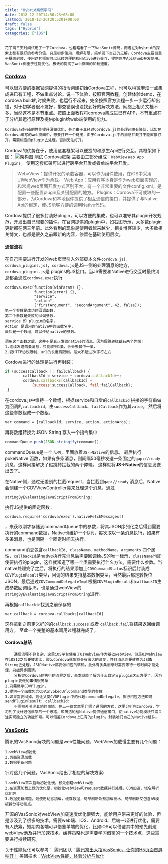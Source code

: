 ```yaml
---
title: "Hybrid案例学习"
date: 2018-12-20T14:50:23+08:00
lastmod: 2018-12-26T20:5201+08:00
draft: false
tags: ["Hybrid"]
categories: ["iOS"]
---
```


	花了两三天时间试用了一下Cordova，也粗略看了一下VasSonic源码，两者在对hybrid的探索上都有很好的参考价值，只是初步使用，理解有限，简单说下自己的见解。Cordova主要侧重于框架封装，使用这套框架可以比较方便的和Native进行交互，提供原生Api给web开发使用。VasSonic侧重于性能优化，极致的提高了web页面的加载速度。
	
### [Cordova](https://cordova.apache.org/docs/en/latest/)
可以很方便的根据[官网提供的指令](https://cordova.apache.org/docs/en/latest/guide/cli/index.html)创建初始Cordova工程，也可以[稍微麻烦一点](https://www.jianshu.com/p/cb400e3888f0)集成进已有工程，不做重点讨论。说一下体验，按照官网教程，创建体验demo，在cordova build的时候失败，也运行不起来，完全按照官方流程一步一步运行却出错，对于初学者很不友好，排查错误也没找到好的解决方法，网络上相关文档不多，当然这不是本节重点。按照上面教程将cordova集成进已有APP，本节重点在于分析其运行原理及提供plugin给web端使用的能力。
	
	Cordova对web的性能提升没做优化，甚至由于其经过Cordova.js的处理还略有降低，比如在Cordova编写的web页面中，想要打开一个链接，由于Cordova.js中的消息拦截并不能直接打开，需要相应的plugin去处理，否则无法打开。

Cordova的优势在于，使用这套框架可以便捷的和原生Api进行交互。其框架如下图：
![架构图](https://upload-images.jianshu.io/upload_images/273788-b579bc49af3f88b7.png?imageMogr2/auto-orient/strip%7CimageView2/2/w/843)
测试
Cordova框架 主要由三部分组成：`WebView` `Web App` `Plugins`。
使用这套框架可以进行跨平台开发或者单端平台开发。
>WebvView：提供开发的承载容器，可以作为组件使用，在iOS中采用UIWebView作为承载。
>Web App：应用程序本身是作为web页面实现的，和常规web页面开发方式区别不大，有一个非常重要的文件config.xml，是配置一些配置plugin及关键配置的地方。
>Plugins：Cordova不可或缺的一部分，为Cordova和本地组件提供了相互通信的接口，并提供了与Native Api的绑定，使JS能够方便的调用Native代码。

Cordova提供了很多封装好plugin，可以方便的集成，也可以准守其plugin开发规范，开发出自己想要的插件。在官网提供的plugin中，如右图所示，大多数plugin更新都在两三年前。此外看到的现象是使用者越来越少，相关博客较少，大多数相关博文，也都是很久之前跟新的内容，停留在基础使用层次。

#### 通信流程
在自己需要进行开发的web页里引入外部脚本文件`cordova.js[, cordova_plugins.js]`，`cordova.js`是JS一侧的处理消息的地方，`cordova_plugins.js`是 plugins的JS接口。当JS需要和Native进行交互时最终消息都会通过`cordova.exec`执行

```
cordova.exec(function(winParam) {}, 
             function(error) {},
             "service",
             "action",
             ["firstArgument", "secondArgument", 42, false]);
第一个参数是成功的回调函数，
第二个参数是失败的回调参数，
service 即 plugin的名字，
Action 是调用的native中的函数名字，
最后是一个数组，可以传给native的参数。
```
```
调用这个函数之后，这并不是真正发给native的消息，因为假跳转拦截有两个弊端：
1.连续发送两条消息，只能收到1条，会丢失其中一条，
2.受HTTP协议限制，url的长度有限制，最大不超过2K字符左右
```
Cordova进行的处理是进行再封装：
```js
if (successCallback || failCallback) {
        callbackId = service + cordova.callbackId++;
        cordova.callbacks[callbackId] =
            {success:successCallback, fail:failCallback};
 }
```
在cordova.js中维持一个数组，根据service和自增的`callbackid` 拼接的字符串做为回调的`callbackid`，由`successCallback`、`failCallback`作为其`value`。
然后将这些参数组成一个数组，
```
var command = [callbackId, service, action, actionArgs];
```
再将数组转换为JSON String 存入一个指令集中
```js
commandQueue.push(JSON.stringify(command));
```
commandQueue是一个	`队列`，里面放着`JS->Native`的信息。
最后执行pokeNative 函数，如果有多条消息，则间隔50毫秒发送一条固定的`gap://ready` 消息，这样间接解决了假跳转拦截的两个弊端。
这样就将**JS->Native**的信息发送出去了。

在Native侧，通过无差别的拦截request，当拦截到`gap://ready` 消息后，Native会创建一个CDVViewController类来处理这个消息，通过
```
stringByEvaluatingJavaScriptFromString:
```
执行JS提供的固定函数：
```
cordova.require(‘cordova/exec’).nativeFetchMessages()
```
，来获取刚才存储到commandQueue中的参数，将其JSON序列化之后得到需要执行的command数据，Native也维护一个`队列`，每次取以一条消息执行，如果有多条消息，也是间隔一个固定时间去执行。

command消息包含`callbackId`、`className`、`methodName`、`arguments`
四个属性，`callbackId`是native执行完消息后需要回调给JS的唯一标示，`className`也即使要执行的plugin，这样就知道了哪一个类需要执行什么方法，需要什么参数。当native处理完了之后，将执行的结果添加上`CDVCommandStatus`标识后封装成`CDVPluginResult`类型，回调的结果支持基本数据类型，当然最后都是转换位JSON，最后通过`CDVCommandDelegateImpl`根据`CDVPluginResult`和`callbackID`生成参数回调给JS，也是通过webView的`stringByEvaluatingJavaScriptFromString`进行。

再根据`callbackid`找到之前保存的
```
var callback = cordova.callbacks[callbackId]
```
这样拿到之前定义好的的`callback.success` 或者 `callback.fail`将结果返回给调用方。
至此一个完整的基本调用过程就完成了。

#### Cordova总结
```
	通信流程不算复杂，这里iOS平台使用了UIWebView作为基础webView，但是UIWebView在iOS12之后要被淘汰，那么Cordova框架将会有很大的改变，并且消息需要转换为JSON String去处理，JS和Native都要做相应的转码，此外有多条消息时需要等待一段时间才能处理，只能异步回调。
	分析完Cordova的执行的流程之后，基本就能了解为什么自定义plugin这么方便了。因为plugin要做的事情很简单：
1.只需继承CDVPlugin，
2.提供一个函数包含CDVInvokedUrlCommand类型的参数
3.如果需要回掉，则让父类CVDPlugin中的代理commandDelegate，执行相应方法即可sendPluginResult: callbackId:
	不需额外关注其他的事情，在上一篇文章里介绍了通信的方式，这里分析完Cordova，学习到了设计通信框架的一个思路，即简洁的给Native提供通信接口，使native功能模块只需关注实现独立的功能即可。可以借鉴Cordova上已有的plugin，封装咱们自己的Native组件。
```

### [VasSonic](https://github.com/Tencent/VasSonic)
腾讯的VasSonic解决的问题是web性能问题，WebView加载慢主要有几个问题：
```
1.webView初始化
2.页面资源加载
3.数据更新问题
```
针对这几个问题，VasSonic给出了相应的解决方案:
```
1.webView首次启动初始化慢，预先创建webView池
2.在资源加载上做的优化是，初始化webView和request数据并行处理，CDN加速，域名解析优化等
3.数据更新问题，则使用动态加载，缓存数据，局部刷新及预加载技术，局部刷新又包含h5模板拆分等功能点。
```
开源的VasSonic对webView加载速度优化很强大，能给用户带来更好的体验，但是涉及到了很多的技术，需要web端、iOS、Android、后端一起进行优化，需要有人统筹，短期内各端可以借鉴单端的优化，比如iOS可以借鉴其中的预先创建webView池及并行加速技术，缓存策略也是需要学习借鉴的一个技术点，这些需要进行持续研究。

关于性能优化可以参考：
腾讯团队：[腾讯祭出大招VasSonic，让你的H5页面首屏秒开！](https://mp.weixin.qq.com/s/5SASDtiBCHzoCN-YBZy1nA)
美团技术：[WebView性能、体验分析与优化](https://tech.meituan.com/WebViewPerf.html)







